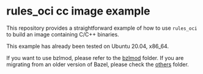 # rules_oci cc image example

This repository provides a straightforward example of how to use `rules_oci` to build an image containing C/C++ binaries.

This example has already been tested on Ubuntu 20.04, x86_64.

If you want to use bzlmod, please refer to the [bzlmod](bzlmod) folder. If you are migrating from an older version of Bazel, please check the [others](others) folder.

